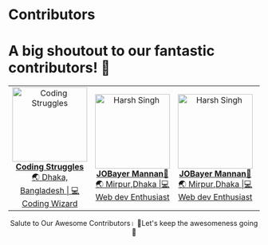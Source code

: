 # Contributors

# A big shoutout to our fantastic contributors! 🎉

<!-- contributor heros table  -->
<div>
<table>
    <tr>
        <td align="center">
            <a href="https://github.com/coding-struggles">
                <img src="https://avatars.githubusercontent.com/u/146979710?v=4" width="150" height="150" alt="Coding Struggles">
                <br>
                <strong>Coding Struggles</strong>
                <br>
                🌏 Dhaka, Bangladesh | 💻 Coding Wizard
            </a>
        </td>
        <td align="center">
            <a href="https://github.com/jobayermannan">
                <img src="https://avatars.githubusercontent.com/u/121758551?v=4" width="150" height="150" alt="Harsh Singh">
                <br>
                <strong>JOBayer Mannan🦅</strong>
                <br>
                🌏 Mirpur,Dhaka |💻 Web dev Enthusiast
            </a>
        </td>
        <td align="center">
            <a href="https://github.com/jobayermannan">
                <img src="https://avatars.githubusercontent.com/u/121758551?v=4" width="150" height="150" alt="Harsh Singh">
                <br>
                <strong>JOBayer Mannan🦅</strong>
                <br>
           🌏 Mirpur,Dhaka |💻 Web dev Enthusiast
            </a>
        </td>
        <td align="center">
            <a href="https://github.com/jobayermannan">
                <img src="https://avatars.githubusercontent.com/u/121758551?v=4" width="150" height="150" alt="Harsh Singh">
                <br>
                <strong>JOBayer Mannan🦅</strong>
                <br>
             🌏 Mirpur,Dhaka |💻 Web dev Enthusiast
            </a>
        </td>
        </tr>  
    
   
    
</table>
</div>
<!-- End of Contributor heros  Table -->
<p align="center">
    Salute to Our Awesome Contributors।
🦅Let's keep the awesomeness going 🦄
</p>






